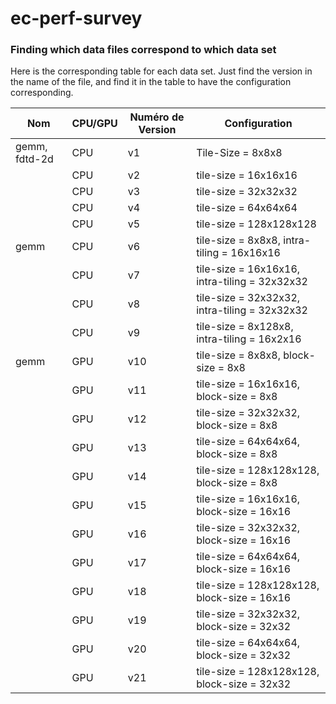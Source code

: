 # ec-perf-survey

### Finding which data files correspond to which data set

Here is the corresponding table for each data set. Just find the version in the name of the file, and find it in the table to have the configuration corresponding. 

| Nom           | CPU/GPU | Numéro de Version | Configuration                                 |
|---------------|---------|-------------------|-----------------------------------------------|
| gemm, fdtd-2d | CPU     | v1                | Tile-Size = 8x8x8                             |
|               | CPU     | v2                | tile-size = 16x16x16                          |
|               | CPU     | v3                | tile-size = 32x32x32                          |
|               | CPU     | v4                | tile-size = 64x64x64                          |
|               | CPU     | v5                | tile-size = 128x128x128                       |
| gemm          | CPU     | v6                | tile-size = 8x8x8, intra-tiling = 16x16x16    |
|               | CPU     | v7                | tile-size = 16x16x16, intra-tiling = 32x32x32 |
|               | CPU     | v8                | tile-size = 32x32x32, intra-tiling = 32x32x32 |
|               | CPU     | v9                | tile-size = 8x128x8, intra-tiling = 16x2x16   |
| gemm          | GPU     | v10               | tile-size = 8x8x8, block-size = 8x8           |
|               | GPU     | v11               | tile-size = 16x16x16, block-size = 8x8        |
|               | GPU     | v12               | tile-size = 32x32x32, block-size = 8x8        |
|               | GPU     | v13               | tile-size = 64x64x64, block-size = 8x8        |
|               | GPU     | v14               | tile-size = 128x128x128, block-size = 8x8     |
|               | GPU     | v15               | tile-size = 16x16x16, block-size = 16x16      |
|               | GPU     | v16               | tile-size = 32x32x32, block-size = 16x16      |
|               | GPU     | v17               | tile-size = 64x64x64, block-size = 16x16      |
|               | GPU     | v18               | tile-size = 128x128x128, block-size = 16x16   |
|               | GPU     | v19               | tile-size = 32x32x32, block-size = 32x32      |
|               | GPU     | v20               | tile-size = 64x64x64, block-size = 32x32      |
|               | GPU     | v21               | tile-size = 128x128x128, block-size = 32x32   |